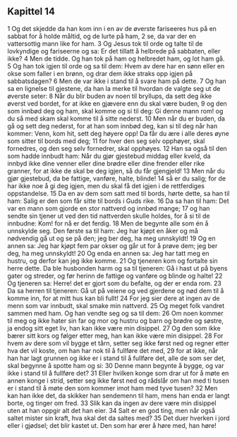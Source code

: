 ## Kapittel 14

1 Og det skjedde da han kom inn i en av de øverste fariseeres hus på en sabbat for å holde måltid, og de lurte på ham,
2 se, da var der en vattersottig mann like for ham.
3 Og Jesus tok til orde og talte til de lovkyndige og fariseerne og sa: Er det tillatt å helbrede på sabbaten, eller ikke?
4 Men de tidde. Og han tok på ham og helbredet ham, og lot ham gå.
5 Og han tok igjen til orde og sa til dem: Hvem av dere har en sønn eller en okse som faller i en brønn, og drar dem ikke straks opp igjen på sabbatsdagen?
6 Men de var ikke i stand til å svare ham på dette.
7 Og han sa en lignelse til gjestene, da han la merke til hvordan de valgte seg ut de øverste seter:
8 Når du blir buden av noen til bryllups, da sett deg ikke øverst ved bordet, for at ikke en gjævere enn du skal være buden,
9 og den som innbød deg og ham, skal komme og si til deg: Gi denne mann rom! og du så med skam skal komme til å sitte nederst.
10 Men når du er buden, da gå og sett deg nederst, for at han som innbød deg, kan si til deg når han kommer: Venn, kom hit, sett deg høyere opp! Da får du ære i alle deres øyne som sitter til bords med deg;
11 for hver den seg selv opphøyer, skal fornedres, og den seg selv fornedrer, skal opphøyes.
12 Han sa også til den som hadde innbudt ham: Når du gjør gjestebud middag eller kveld, da innbyd ikke dine venner eller dine brødre eller dine frender eller rike granner, for at ikke de skal be deg igjen, så du får gjengjeld!
13 Men når du gjør gjestebud, da be fattige, vanføre, halte, blinde!
14 så er du salig; for de har ikke noe å gi deg igjen, men du skal få det igjen i de rettferdiges oppstandelse.
15 Da en av dem som satt med til bords, hørte dette, sa han til ham: Salig er den som får sitte til bords i Guds rike.
16 Da sa han til ham: Det var en mann som gjorde en stor nattverd og innbød mange;
17 og han sendte sin tjener ut ved den tid nattverden skulle holdes, for å si til de innbudne: Kom! for nå er det ferdig.
18 Men de begynte alle som én å unnskylde seg. Den første sa til ham: Jeg har kjøpt en åker og må nødvendig gå ut og se på den; jeg ber deg, ha meg unnskyldt!
19 Og en annen sa: Jeg har kjøpt fem par okser og går ut for å prøve dem; jeg ber deg, ha meg unnskyldt!
20 Og enda en annen sa: Jeg har tatt meg en hustru, og derfor kan jeg ikke komme.
21 Og tjeneren kom og fortalte sin herre dette. Da ble husbonden harm og sa til tjeneren: Gå i hast ut på byens gater og streder, og før herinn de fattige og vanføre og blinde og halte!
22 Og tjeneren sa: Herre! det er gjort som du befalte, og der er enda rom.
23 Da sa herren til tjeneren: Gå ut på veiene og ved gjerdene og nød dem til å komme inn, for at mitt hus kan bli fullt!
24 For jeg sier dere at ingen av de menn som var innbudt, skal smake min nattverd.
25 Og meget folk vandret sammen med ham. Og han vendte seg og sa til dem:
26 Om noen kommer til meg og ikke hater sin far og mor og hustru og barn og brødre og søstre, ja endog sitt eget liv, han kan ikke være min disippel.
27 Og den som ikke bærer sitt kors og følger etter meg, han kan ikke være min disippel.
28 For hvem av dere som vil bygge et tårn, setter seg ikke først ned og regner etter hva det vil koste, om han har nok til å fullføre det med,
29 for at ikke, når han har lagt grunnen og ikke er i stand til å fullføre det, alle de som ser det, skal begynne å spotte ham og si:
30 Denne mann begynte å bygge, og var ikke i stand til å fullføre det?
31 Eller hvilken konge som drar ut for å møte en annen konge i strid, setter seg ikke først ned og rådslår om han med ti tusen er i stand til å møte den som kommer imot ham med tyve tusen?
32 Men kan han ikke det, da skikker han sendemenn til ham, mens han enda er langt borte, og tinger om fred.
33 Slik kan da ingen av dere være min disippel uten at han oppgir alt det han eier.
34 Salt er en god ting, men når også saltet mister sin kraft, hva skal det da saltes med?
35 Det duer hverken i jord eller i gjødsel; det blir kastet ut. Den som har ører å høre med, han høre!
